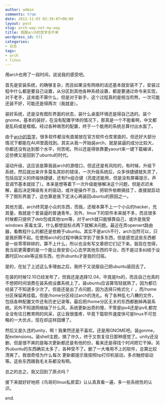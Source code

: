 ```yaml
---
author: admin
comments: true
date: 2012-11-03 02:39:07+00:00
layout: post
slug: arch-way-not-my-way
title: 我跟arch的哲学合不来
wordpress_id: 571
categories:
- 日志
tags:
- arch
- linux
---
```


用arch也用了一段时间，说说我的感受吧。

首先是安装系统，的确够复杂，而且如果没有网络的话还基本就安装不了，安装过程中什么都是要自己设置，从分区到其他各种系统设置，都是要通过命令来实现，对于老手，这肯能不算什么，但是对于新手，这个过程真的是相当煎熬，一次可能还装不好，可能还是得两次（我就是）。

<!-- more -->

装好系统，还是没有图形界面的状态，装什么桌面环境还是得自己选的。装个gnome，基本的装好，在没有配置字体的情况下，那真是一个不能看啊，中文都是乱码或是框框。经过各种艰苦的配置，终于一个能用的系统总算付出水面了。

由于[arch的哲学](https://wiki.archlinux.org/index.php/The_Arch_Way)，很多软件都没有直接放在官方软件仓库里面的，但还好大部分情况下都能在AUR里面找到。其实从我一开始装arch，就是装逼的成分比较大，你都还没有达到那个水平，何苦呢。所以还是得依靠要yaourt来一键下载编译，这仿佛又是回到了ubuntu的时代。

滚动升级，这应该是算我装arch的源借口，但这还是有风险的，有时候，升级下系统，然后就出来许多莫名其妙的错误，一次升级系统后，众多快捷键就失灵了，包括自定义的终端快捷键，还有Fn组合键（亮度还能用，但是没有屏幕提示，声音调节基本就挂了）。本来是想等着下一次升级能够解决这个问题，但是迟迟未解，最后决定降级有关的驱动，或许是操作不当，把软件依赖搞挂了，直接就启动不了图形界面了，这也算是我下定决心再装回ubuntu的原因之一。

其他方面，arch终究是小众的东西，而我，还根本算不上一个小众的hacker，充其量，我就是个爱装逼的普通青年。另外，linux下的软件本来就不多，而且很多时候都只提供了deb包或其他rpm等，对于arch就只能够靠自己，或许是我受windows 荼毒太深，什么都想鼠标点两下就解决问题。最近在弄openwrt路由器，看教程什么的都还是依赖于ubuntu。其实不是arch不行，arch当然可以，只是我折腾不起。在使用arch的过程中确实学到了很多东西，但是感觉这些东西都是一些零零碎碎的，算不上什么，所以也没有写文章把它们记下来。我现在觉得，我当前更需要的是一个能让我安安心心去学其他东西的平台，而不是过多纠结于设置时区locale等这些东西，也许ubuntu才是我的归宿。

是的，在扯了上述这么多理由之后，我终于又说服自己把ubuntu装回去了。

在装的时候12.10已经发布了，但我还是选择12.04，毕竟是lts的，而且自己也真的不想把时间浪费在装系统设置系统上了。装ubuntu应该算驾轻就熟了，因为都已经装了不知道多少次了。但是还是出了点问题，因为选择只格式化 /  ，而/home分区保留再挂载。但是/home分区经过arch的洗礼。有了各种乱七八糟的文件，包括各种配置文件还有历史记录等。最后把/home分区无关的东西都删掉再装系统。另外不知道网络抽了什么风，系统更新出奇的慢，不管是ipv4还是ipv6,都完全没有往日教育网的风采，这让我很蛋疼，毕竟下载软件速度快可是linux不可忽略的一大优点，现在却这样囧爆了。

然后又是久违的unity，啊！我果然还是不喜欢。还是用GNOME吧。装gonme，配extensions。装shell主题，搞了许久，终于又恢复往日那种感觉了。unity还没删，但是很不爽的是每次更新都还是有他的份，看来还是得找个时间把它干掉。另外ubuntu的东西确实太多了，各种受不了。删了一大堆用不上的软件，总算比较清爽了。我很奇怪为什么每次 更新都提示我按照hp打印机驱动，多点触控驱动等。这些东西跟我毛关系都没有啊。

总之的总之，我又回到了原点吗？

接下来就好好地把《鸟哥的linux私房菜》认认真真看一遍，多一些系统性的认识。

end.
